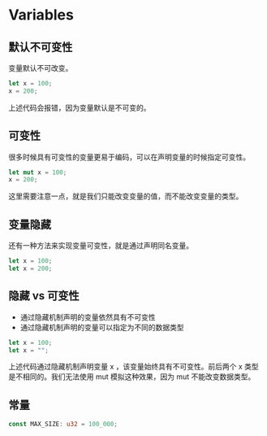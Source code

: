 # Variables

## 默认不可变性

变量默认不可改变。

```rust
let x = 100;
x = 200;
```

上述代码会报错，因为变量默认是不可变的。

## 可变性

很多时候具有可变性的变量更易于编码，可以在声明变量的时候指定可变性。

```rust
let mut x = 100;
x = 200;
```

这里需要注意一点，就是我们只能改变变量的值，而不能改变变量的类型。

## 变量隐藏

还有一种方法来实现变量可变性，就是通过声明同名变量。

```rust
let x = 100;
let x = 200;
```

## 隐藏 vs 可变性

- 通过隐藏机制声明的变量依然具有不可变性
- 通过隐藏机制声明的变量可以指定为不同的数据类型

```rust
let x = 100;
let x = "";
```

上述代码通过隐藏机制声明变量 x ，该变量始终具有不可变性。前后两个 x 类型是不相同的。我们无法使用 mut 模拟这种效果，因为 mut 不能改变数据类型。

## 常量

```rust
const MAX_SIZE: u32 = 100_000;
```
